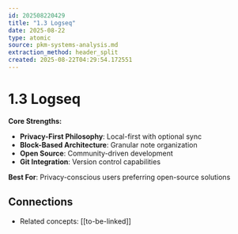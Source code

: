 ```yaml
---
id: 202508220429
title: "1.3 Logseq"
date: 2025-08-22
type: atomic
source: pkm-systems-analysis.md
extraction_method: header_split
created: 2025-08-22T04:29:54.172551
---
```


# 1.3 Logseq

**Core Strengths:**
- **Privacy-First Philosophy**: Local-first with optional sync
- **Block-Based Architecture**: Granular note organization
- **Open Source**: Community-driven development
- **Git Integration**: Version control capabilities

**Best For**: Privacy-conscious users preferring open-source solutions

## Connections
- Related concepts: [[to-be-linked]]
